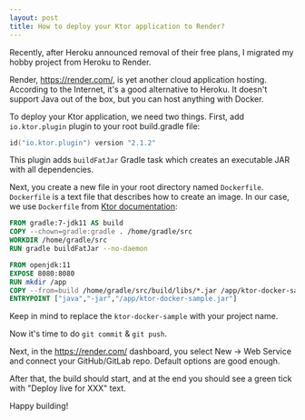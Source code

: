 ```yaml
---
layout: post
title: How to deploy your Ktor application to Render?
---
```


Recently, after Heroku announced removal of their free plans, I migrated my hobby project from Heroku to Render.

Render, <https://render.com/>, is yet another cloud application hosting. According to the Internet, it's a good alternative to Heroku.
It doesn't support Java out of the box, but you can host anything with Docker.

To deploy your Ktor application, we need two things. First, add `io.ktor.plugin` plugin to your root build.gradle file:
```kotlin
id("io.ktor.plugin") version "2.1.2"
```

This plugin adds `buildFatJar` Gradle task which creates an executable JAR with all dependencies.

Next, you create a new file in your root directory named `Dockerfile`. `Dockerfile` is a text file that describes how to create an image. In our case, we use `Dockerfile` from [Ktor documentation](https://ktor.io/docs/docker.html#prepare-docker):
```dockerfile
FROM gradle:7-jdk11 AS build
COPY --chown=gradle:gradle . /home/gradle/src
WORKDIR /home/gradle/src
RUN gradle buildFatJar --no-daemon

FROM openjdk:11
EXPOSE 8080:8080
RUN mkdir /app
COPY --from=build /home/gradle/src/build/libs/*.jar /app/ktor-docker-sample.jar
ENTRYPOINT ["java","-jar","/app/ktor-docker-sample.jar"]
```

Keep in mind to replace the `ktor-docker-sample` with your project name.

Now it's time to do `git commit` & `git push`.

Next, in the <https://render.com/> dashboard, you select New -> Web Service and connect your GitHub/GitLab repo. Default options are good enough.

After that, the build should start, and at the end you should see a green tick with "Deploy live for XXX" text.

Happy building!
